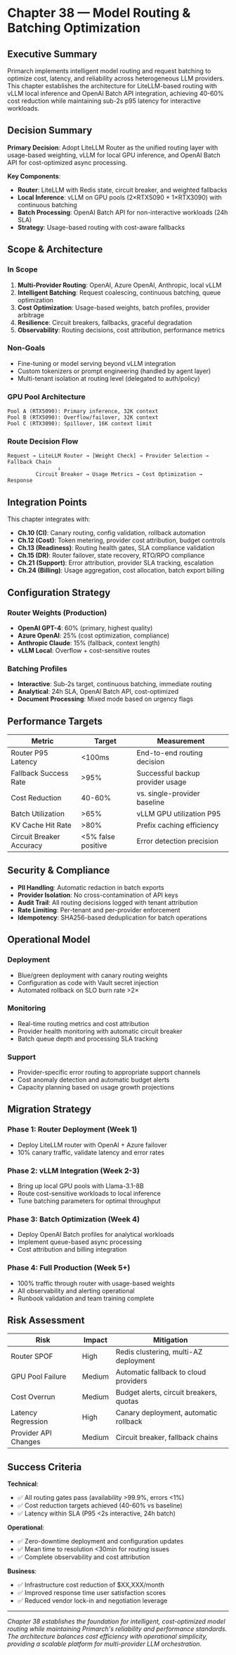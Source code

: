 # Chapter 38 — Model Routing & Batching Optimization

## Executive Summary

Primarch implements intelligent model routing and request batching to optimize cost, latency, and reliability across heterogeneous LLM providers. This chapter establishes the architecture for LiteLLM-based routing with vLLM local inference and OpenAI Batch API integration, achieving 40-60% cost reduction while maintaining sub-2s p95 latency for interactive workloads.

## Decision Summary

**Primary Decision**: Adopt LiteLLM Router as the unified routing layer with usage-based weighting, vLLM for local GPU inference, and OpenAI Batch API for cost-optimized async processing.

**Key Components**:
- **Router**: LiteLLM with Redis state, circuit breaker, and weighted fallbacks
- **Local Inference**: vLLM on GPU pools (2×RTX5090 + 1×RTX3090) with continuous batching
- **Batch Processing**: OpenAI Batch API for non-interactive workloads (24h SLA)
- **Strategy**: Usage-based routing with cost-aware fallbacks

## Scope & Architecture

### In Scope
1. **Multi-Provider Routing**: OpenAI, Azure OpenAI, Anthropic, local vLLM
2. **Intelligent Batching**: Request coalescing, continuous batching, queue optimization  
3. **Cost Optimization**: Usage-based weights, batch profiles, provider arbitrage
4. **Resilience**: Circuit breakers, fallbacks, graceful degradation
5. **Observability**: Routing decisions, cost attribution, performance metrics

### Non-Goals
- Fine-tuning or model serving beyond vLLM integration
- Custom tokenizers or prompt engineering (handled by agent layer)
- Multi-tenant isolation at routing level (delegated to auth/policy)

### GPU Pool Architecture
```
Pool A (RTX5090): Primary inference, 32K context
Pool B (RTX5090): Overflow/failover, 32K context  
Pool C (RTX3090): Spillover, 16K context limit
```

### Route Decision Flow
```
Request → LiteLLM Router → [Weight Check] → Provider Selection → Fallback Chain
                ↓
         Circuit Breaker → Usage Metrics → Cost Optimization → Response
```

## Integration Points

This chapter integrates with:

- **Ch.10 (CI)**: Canary routing, config validation, rollback automation
- **Ch.12 (Cost)**: Token metering, provider cost attribution, budget controls
- **Ch.13 (Readiness)**: Routing health gates, SLA compliance validation  
- **Ch.15 (DR)**: Router failover, state recovery, RTO/RPO compliance
- **Ch.21 (Support)**: Error attribution, provider SLA tracking, escalation
- **Ch.24 (Billing)**: Usage aggregation, cost allocation, batch export billing

## Configuration Strategy

### Router Weights (Production)
- **OpenAI GPT-4**: 60% (primary, highest quality)
- **Azure OpenAI**: 25% (cost optimization, compliance)  
- **Anthropic Claude**: 15% (fallback, context length)
- **vLLM Local**: Overflow + cost-sensitive routes

### Batching Profiles
- **Interactive**: Sub-2s target, continuous batching, immediate routing
- **Analytical**: 24h SLA, OpenAI Batch API, cost-optimized
- **Document Processing**: Mixed mode based on urgency flags

## Performance Targets

| Metric | Target | Measurement |
|--------|--------|-------------|
| Router P95 Latency | <100ms | End-to-end routing decision |
| Fallback Success Rate | >95% | Successful backup provider usage |
| Cost Reduction | 40-60% | vs. single-provider baseline |
| Batch Utilization | >65% | vLLM GPU utilization P95 |
| KV Cache Hit Rate | >80% | Prefix caching efficiency |
| Circuit Breaker Accuracy | <5% false positive | Error detection precision |

## Security & Compliance

- **PII Handling**: Automatic redaction in batch exports
- **Provider Isolation**: No cross-contamination of API keys
- **Audit Trail**: All routing decisions logged with tenant attribution
- **Rate Limiting**: Per-tenant and per-provider enforcement
- **Idempotency**: SHA256-based deduplication for batch operations

## Operational Model

### Deployment
- Blue/green deployment with canary routing weights
- Configuration as code with Vault secret injection
- Automated rollback on SLO burn rate >2×

### Monitoring
- Real-time routing metrics and cost attribution
- Provider health monitoring with automatic circuit breaker
- Batch queue depth and processing SLA tracking

### Support
- Provider-specific error routing to appropriate support channels
- Cost anomaly detection and automatic budget alerts
- Capacity planning based on usage growth projections

## Migration Strategy

### Phase 1: Router Deployment (Week 1)
- Deploy LiteLLM router with OpenAI + Azure failover
- 10% canary traffic, validate latency and error rates

### Phase 2: vLLM Integration (Week 2-3)  
- Bring up local GPU pools with Llama-3.1-8B
- Route cost-sensitive workloads to local inference
- Tune batching parameters for optimal throughput

### Phase 3: Batch Optimization (Week 4)
- Deploy OpenAI Batch profiles for analytical workloads
- Implement queue-based async processing
- Cost attribution and billing integration

### Phase 4: Full Production (Week 5+)
- 100% traffic through router with usage-based weights
- All observability and alerting operational
- Runbook validation and team training complete

## Risk Assessment

| Risk | Impact | Mitigation |
|------|--------|------------|
| Router SPOF | High | Redis clustering, multi-AZ deployment |
| GPU Pool Failure | Medium | Automatic fallback to cloud providers |
| Cost Overrun | Medium | Budget alerts, circuit breakers, quotas |
| Latency Regression | High | Canary deployment, automatic rollback |
| Provider API Changes | Medium | Circuit breaker, fallback chains |

## Success Criteria

**Technical**:
- ✅ All routing gates pass (availability >99.9%, errors <1%)
- ✅ Cost reduction targets achieved (40-60% vs baseline)
- ✅ Latency within SLA (P95 <2s interactive, 24h batch)

**Operational**:
- ✅ Zero-downtime deployment and configuration updates
- ✅ Mean time to resolution <30min for routing issues
- ✅ Complete observability and cost attribution

**Business**:
- ✅ Infrastructure cost reduction of $XX,XXX/month
- ✅ Improved response time user satisfaction scores
- ✅ Reduced vendor lock-in and negotiation leverage

---

*Chapter 38 establishes the foundation for intelligent, cost-optimized model routing while maintaining Primarch's reliability and performance standards. The architecture balances cost efficiency with operational simplicity, providing a scalable platform for multi-provider LLM orchestration.*
